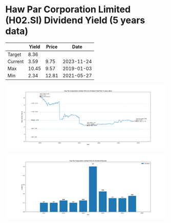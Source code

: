 # Haw Par Corporation Limited (H02.SI) Dividend Yield (5 years data)

|     | Yield   | Price | Date       |
|-----|---------|-------|------------|
| Target | 8.36 |  |  |
| Current | 3.59 | 9.75  | 2023-11-24 |
| Max | 10.45 | 9.57  | 2019-01-03 |
| Min | 2.34 | 12.81  | 2021-05-27 |

![Plot of Dividend Yield for Haw Par Corporation Limited (H02.SI)](H02_div_5.png)

![Plot of Annual Dividend Per Unit for Haw Par Corporation Limited (H02.SI)](H02_yearly_dpu.png)
